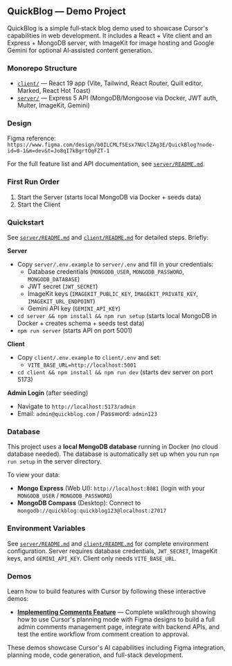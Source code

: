 ## QuickBlog — Demo Project

QuickBlog is a simple full‑stack blog demo used to showcase Cursor's capabilities in web development. It includes a React + Vite client and an Express + MongoDB server, with ImageKit for image hosting and Google Gemini for optional AI‑assisted content generation.

### Monorepo Structure
- [`client/`](client/README.md) — React 19 app (Vite, Tailwind, React Router, Quill editor, Marked, React Hot Toast)
- [`server/`](server/README.md) — Express 5 API (MongoDB/Mongoose via Docker, JWT auth, Multer, ImageKit, Gemini)

### Design
Figma reference: `https://www.figma.com/design/b0ILCMLfSEsx7NUclZAg3E/QuickBlog?node-id=0-1&m=dev&t=Jo8qI7kBgrtOqFZT-1`

For the full feature list and API documentation, see [`server/README.md`](server/README.md).

### First Run Order
1) Start the Server (starts local MongoDB via Docker + seeds data)
2) Start the Client

### Quickstart
See [`server/README.md`](server/README.md) and [`client/README.md`](client/README.md) for detailed steps. Briefly:

**Server**
- Copy `server/.env.example` to `server/.env` and fill in your credentials:
  - Database credentials (`MONGODB_USER`, `MONGODB_PASSWORD`, `MONGODB_DATABASE`)
  - JWT secret (`JWT_SECRET`)
  - ImageKit keys (`IMAGEKIT_PUBLIC_KEY`, `IMAGEKIT_PRIVATE_KEY`, `IMAGEKIT_URL_ENDPOINT`)
  - Gemini API key (`GEMINI_API_KEY`)
- `cd server && npm install && npm run setup` (starts local MongoDB in Docker + creates schema + seeds test data)
- `npm run server` (starts API on port 5001)

**Client**
- Copy `client/.env.example` to `client/.env` and set:
  - `VITE_BASE_URL=http://localhost:5001`
- `cd client && npm install && npm run dev` (starts dev server on port 5173)

**Admin Login** (after seeding)
- Navigate to `http://localhost:5173/admin`
- Email: `admin@quickblog.com` / Password: `admin123`

### Database
This project uses a **local MongoDB database** running in Docker (no cloud database needed). The database is automatically set up when you run `npm run setup` in the server directory.

To view your data:
- **Mongo Express** (Web UI): `http://localhost:8081` (login with your `MONGODB_USER` / `MONGODB_PASSWORD`)
- **MongoDB Compass** (Desktop): Connect to `mongodb://quickblog:quickblog123@localhost:27017`

### Environment Variables
See [`server/README.md`](server/README.md) and [`client/README.md`](client/README.md) for complete environment configuration. Server requires database credentials, `JWT_SECRET`, ImageKit keys, and `GEMINI_API_KEY`. Client only needs `VITE_BASE_URL`.

### Demos

Learn how to build features with Cursor by following these interactive demos:

- **[Implementing Comments Feature](DEMO-COMMENTS-FEATURE.md)** — Complete walkthrough showing how to use Cursor's planning mode with Figma designs to build a full admin comments management page, integrate with backend APIs, and test the entire workflow from comment creation to approval.

These demos showcase Cursor's AI capabilities including Figma integration, planning mode, code generation, and full-stack development.


